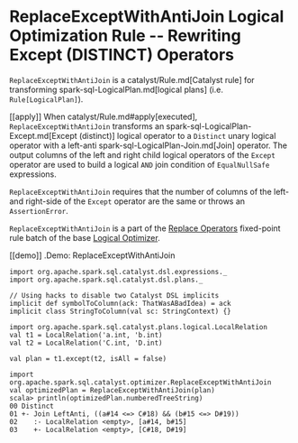 # ReplaceExceptWithAntiJoin Logical Optimization Rule -- Rewriting Except (DISTINCT) Operators

`ReplaceExceptWithAntiJoin` is a catalyst/Rule.md[Catalyst rule] for transforming spark-sql-LogicalPlan.md[logical plans] (i.e. `Rule[LogicalPlan]`).

[[apply]]
When catalyst/Rule.md#apply[executed], `ReplaceExceptWithAntiJoin` transforms an spark-sql-LogicalPlan-Except.md[Except (distinct)] logical operator to a `Distinct` unary logical operator with a left-anti spark-sql-LogicalPlan-Join.md[Join] operator. The output columns of the left and right child logical operators of the `Except` operator are used to build a logical `AND` join condition of `EqualNullSafe` expressions.

`ReplaceExceptWithAntiJoin` requires that the number of columns of the left- and right-side of the `Except` operator are the same or throws an `AssertionError`.

`ReplaceExceptWithAntiJoin` is a part of the [Replace Operators](../Optimizer.md#Replace-Operators) fixed-point rule batch of the base [Logical Optimizer](../Optimizer.md).

[[demo]]
.Demo: ReplaceExceptWithAntiJoin
```
import org.apache.spark.sql.catalyst.dsl.expressions._
import org.apache.spark.sql.catalyst.dsl.plans._

// Using hacks to disable two Catalyst DSL implicits
implicit def symbolToColumn(ack: ThatWasABadIdea) = ack
implicit class StringToColumn(val sc: StringContext) {}

import org.apache.spark.sql.catalyst.plans.logical.LocalRelation
val t1 = LocalRelation('a.int, 'b.int)
val t2 = LocalRelation('C.int, 'D.int)

val plan = t1.except(t2, isAll = false)

import org.apache.spark.sql.catalyst.optimizer.ReplaceExceptWithAntiJoin
val optimizedPlan = ReplaceExceptWithAntiJoin(plan)
scala> println(optimizedPlan.numberedTreeString)
00 Distinct
01 +- Join LeftAnti, ((a#14 <=> C#18) && (b#15 <=> D#19))
02    :- LocalRelation <empty>, [a#14, b#15]
03    +- LocalRelation <empty>, [C#18, D#19]
```
